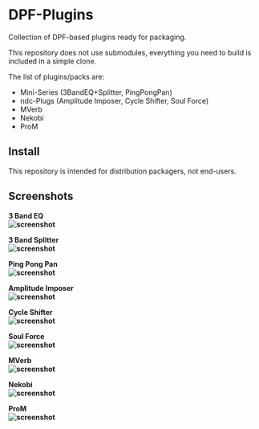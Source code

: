 DPF-Plugins
===========

Collection of DPF-based plugins ready for packaging.

This repository does not use submodules,
everything you need to build is included in a simple clone.

The list of plugins/packs are:
 - Mini-Series (3BandEQ+Splitter, PingPongPan)
 - ndc-Plugs (Amplitude Imposer, Cycle Shifter, Soul Force)
 - MVerb
 - Nekobi
 - ProM

Install
-------

This repository is intended for distribution packagers, not end-users.

Screenshots
-----------

<b>

3 Band EQ<br/>
![screenshot](https://raw.githubusercontent.com/falkTX/DPF-Plugins/master/plugins/3BandEQ/Screenshot.png "3 Band EQ")

3 Band Splitter<br/>
![screenshot](https://raw.githubusercontent.com/falkTX/DPF-Plugins/master/plugins/3BandSplitter/Screenshot.png "3 Band Splitter")

Ping Pong Pan<br/>
![screenshot](https://raw.githubusercontent.com/falkTX/DPF-Plugins/master/plugins/PingPongPan/Screenshot.png "Ping Pong Pan")

Amplitude Imposer<br/>
![screenshot](https://raw.githubusercontent.com/falkTX/DPF-Plugins/master/plugins/AmplitudeImposer/Screenshot.png "Amplitude Imposer")

Cycle Shifter<br/>
![screenshot](https://raw.githubusercontent.com/falkTX/DPF-Plugins/master/plugins/CycleShifter/Screenshot.png "Cycle Shifter")

Soul Force<br/>
![screenshot](https://raw.githubusercontent.com/falkTX/DPF-Plugins/master/plugins/SoulForce/Screenshot.png "Soul Force")

MVerb<br/>
![screenshot](https://raw.githubusercontent.com/falkTX/DPF-Plugins/master/plugins/MVerb/Screenshot.png "MVerb")

Nekobi<br/>
![screenshot](https://raw.githubusercontent.com/falkTX/DPF-Plugins/master/plugins/Nekobi/Screenshot.png "Nekobi")

ProM<br/>
![screenshot](https://raw.githubusercontent.com/falkTX/DPF-Plugins/master/plugins/ProM/Screenshot.png "ProM")

</b>
